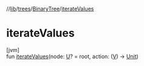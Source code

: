 //[lib](../../../Documentation)/[trees](../index.md)/[BinaryTree](index.md)/[iterateValues](iterate-values.md)

# iterateValues

[jvm]\
fun [iterateValues](iterate-values.md)(node: [U](index.md)? = root, action: ([V](index.md)) -&gt; [Unit](https://kotlinlang.org/api/latest/jvm/stdlib/kotlin/-unit/index.html))
